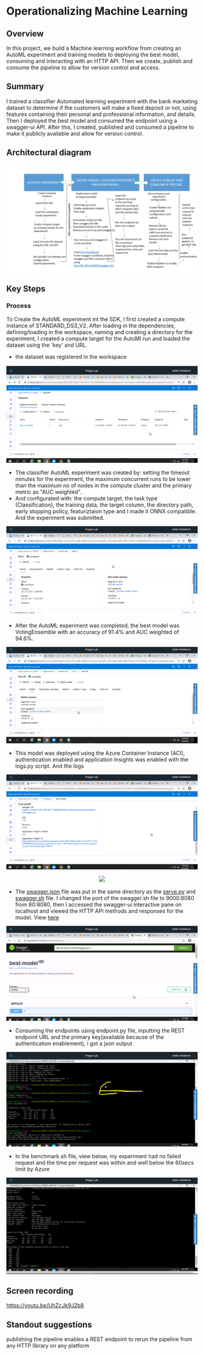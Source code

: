# Operationalizing Machine Learning

## Overview
In this project, we build a Machine learning workflow from creating an AutoML experiment and training models to deploying the best model, consuming and interacting with an HTTP API. Then we create, publish and consume the pipeline to allow for version control and access.

## Summary
I trained a classifier Automated learning experiment with the bank marketing dataset to determine if the customers will make a fixed deposit or not, using features containing their personal and professional information, and details. Then I deployed the best model and consumed the endpoint using a swagger-ui API. 
After this, I created, published and consumed a pipeline to make it publicly available and allow for version control.

## Architectural diagram
<p align="center">
  <img src="https://github.com/Ayoyinka-Sofuwa/MLOps-Create-publish-and-consume-a-pipeline/blob/master/screenshots%20exp/architectural%20diagram.png">
</p>

## Key Steps
### Process
To Create the AutoML experiment int the SDK, I first created a compute instance of STANDARD_DS3_V2.
After loading in the dependencies, defining/loading in the workspace, naming and creating a directory for the experiment, I created a compute target for the AutoMl run and loaded the dataset using the 'key' and URL.
* the dataset was registered in the workspace

<p align="center">
  <img src="https://github.com/Ayoyinka-Sofuwa/MLOps-Create-publish-and-consume-a-pipeline/blob/master/screenshots%20exp/automl%20experiment/registered%20dataset.png">
</p>

* The classifier AutoML experiment was created by: setting the timeout minutes for the experiment, the maximum concurrent runs to be lower than the maximum no of nodes in the compute cluster and the primary metric as "AUC weighted".
* And configurated with: the compute target, the task type (Classification), the training data, the target column, the directory path, early stopping policy, featuriztaion type and I made it ONNX compatible. And the experiment was submitted.

<p align="center">
  <img src="https://github.com/Ayoyinka-Sofuwa/MLOps-Create-publish-and-consume-a-pipeline/blob/master/screenshots%20exp/automl%20experiment/experiment%20complete.png">
</p>

* After the AutoML experiment was completed, the best model was VotingEnsemble with an accuracy of 91.4% and AUC weighted of 94.6%.

<p align="center">
  <img src="https://github.com/Ayoyinka-Sofuwa/MLOps-Create-publish-and-consume-a-pipeline/blob/master/screenshots%20exp/automl%20experiment/best%20model%20summary.png">
</p>

* This model was deployed using the Azure Container Instance (ACI), authentication enabled and application Insights was enabled with the logs.py script. And the logs 

<p align="center">
  <img src="https://github.com/Ayoyinka-Sofuwa/MLOps-Create-publish-and-consume-a-pipeline/blob/master/screenshots%20exp/deploy%20best%20model/app%20insight%20enabled.png">
</p>
<p align="center">
  <img src="https://github.com/Ayoyinka-Sofuwa/MLOps-Create-publish-and-consume-a-pipeline/blob/master/screenshots%20exp/deploy%20best%20model/logs%202.png.png">
</p>

* The [swagger.json](https://github.com/Ayoyinka-Sofuwa/MLOps-Create-publish-and-consume-a-pipeline/blob/master/swagger/swagger.json) file was put in the same directory as the [serve.py](https://github.com/Ayoyinka-Sofuwa/MLOps-Create-publish-and-consume-a-pipeline/blob/master/swagger/serve.py) and [swagger.sh](https://github.com/Ayoyinka-Sofuwa/MLOps-Create-publish-and-consume-a-pipeline/blob/master/swagger/swagger.sh) file. I changed the port of the swagger.sh file to 9000:8080 from 80:8080, then I accessed the swagger-ui interactive pane on localhost and viewed the HTTP API methods and responses for the model. View [here](https://github.com/Ayoyinka-Sofuwa/MLOps-Create-publish-and-consume-a-pipeline/tree/master/screenshots%20exp/swagger%20documentation)

<p align="center">
  <img src="https://github.com/Ayoyinka-Sofuwa/MLOps-Create-publish-and-consume-a-pipeline/blob/master/screenshots%20exp/swagger%20documentation/swagger%201.png">
</p>

* Consuming the endpoints using endpoint.py file, inputting the REST endpoint URL and the primary key(available because of the authentication enablement), i got a json output
<p align="center">
  <img src="https://github.com/Ayoyinka-Sofuwa/MLOps-Create-publish-and-consume-a-pipeline/blob/master/screenshots%20exp/endpoints/endpoint%20with%20json%20output.png">
</p>

* In the benchmark.sh file, view below, my experiment had no failed request and the time per request was within and well below the 60secs limit by Azure

<p align="center">
  <img src="https://github.com/Ayoyinka-Sofuwa/MLOps-Create-publish-and-consume-a-pipeline/blob/master/screenshots%20exp/endpoints/apache%20benchmark%20output.png">
</p>


## Screen recording
https://youtu.be/UhZcJk9J2b8

## Standout suggestions


publishing the pipeline enables a REST endpoint to rerun the pipeline from any HTTP library on any platform
